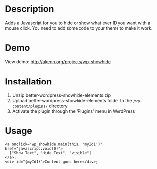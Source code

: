 # Description

Adds a Javascript for you to hide or show what ever ID you want with a mouse click. You need to add some code to your theme to make it work.

# Demo
View demo: http://akenn.org/projects/wp-showhide

# Installation
1. Unzip better-wordpress-showhide-elements.zip
2. Upload better-wordpress-showhide-elements folder to the `/wp-content/plugins/` directory
3. Activate the plugin through the 'Plugins' menu in WordPress

# Usage
```
<a onclick="wp_showhide.main(this, 'myId1')" href="javascript:void(0)">
  ["Show Text", "Hide Text", "visible"]
</a>;
<div id="{myId1}">Content goes here</div>;
```

